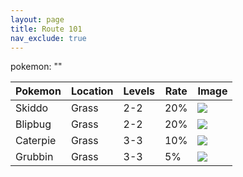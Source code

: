 ```yaml
---
layout: page
title: Route 101
nav_exclude: true
---
```


pokemon: ""

| Pokemon  | Location | Levels | Rate | Image                                                            |
|----------|----------|--------|------|------------------------------------------------------------------|
| Skiddo   | Grass    | 2-2    | 20%  | <img src="https://img.pokemondb.net/sprites/home/{{ pokemon }}.png"> |
| Blipbug  | Grass    | 2-2    | 20%  | <img src="https://img.pokemondb.net/sprites/home/{{ pokemon }}.png"> |
| Caterpie | Grass    | 3-3    | 10%  | <img src="https://img.pokemondb.net/sprites/home/{{ pokemon }}.png"> |
| Grubbin  | Grass    | 3-3    | 5%   | <img src="https://img.pokemondb.net/sprites/home/{{ pokemon }}.png"> |
